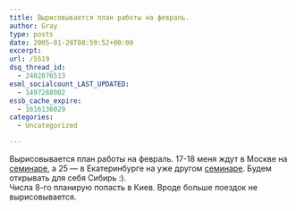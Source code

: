 ```yaml
---
title: Вырисовывается план работы на февраль.
author: Gray
type: posts
date: 2005-01-28T08:59:52+00:00
excerpt:
url: /5519
dsq_thread_id:
  - 2402076513
esml_socialcount_LAST_UPDATED:
  - 1497288002
essb_cache_expire:
  - 1616136029
categories:
  - Uncategorized

---
```








Вырисовывается план работы на февраль. 17-18 меня ждут в Москве на <a href="http://seminar.searchengines.ru/" target="_blank">семинаре</a>, а 25 &#8212; в Екатеринбурге на уже другом <a href="http://www.expertum.ru/seminar_item/page.1/item.76/" target="_blank">семинаре</a>. Будем открывать для себя Сибирь :).  
Числа 8-го планирую попасть в Киев. Вроде больше поездок не вырисовывается.